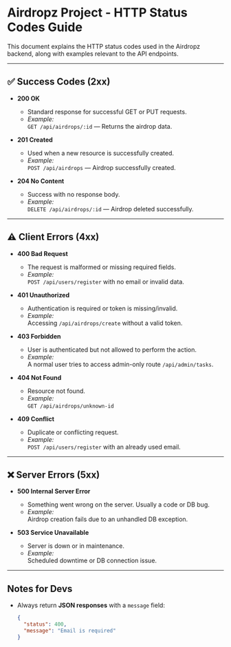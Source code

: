 # Airdropz Project - HTTP Status Codes Guide

This document explains the HTTP status codes used in the Airdropz backend, along with examples relevant to the API endpoints.

---

## ✅ Success Codes (2xx)

- **200 OK**  
  - Standard response for successful GET or PUT requests.  
  - _Example:_  
    `GET /api/airdrops/:id` — Returns the airdrop data.

- **201 Created**  
  - Used when a new resource is successfully created.  
  - _Example:_  
    `POST /api/airdrops` — Airdrop successfully created.

- **204 No Content**  
  - Success with no response body.  
  - _Example:_  
    `DELETE /api/airdrops/:id` — Airdrop deleted successfully.

---

## ⚠️ Client Errors (4xx)

- **400 Bad Request**  
  - The request is malformed or missing required fields.  
  - _Example:_  
    `POST /api/users/register` with no email or invalid data.

- **401 Unauthorized**  
  - Authentication is required or token is missing/invalid.  
  - _Example:_  
    Accessing `/api/airdrops/create` without a valid token.

- **403 Forbidden**  
  - User is authenticated but not allowed to perform the action.  
  - _Example:_  
    A normal user tries to access admin-only route `/api/admin/tasks`.

- **404 Not Found**  
  - Resource not found.  
  - _Example:_  
    `GET /api/airdrops/unknown-id`

- **409 Conflict**  
  - Duplicate or conflicting request.  
  - _Example:_  
    `POST /api/users/register` with an already used email.

---

## ❌ Server Errors (5xx)

- **500 Internal Server Error**  
  - Something went wrong on the server. Usually a code or DB bug.  
  - _Example:_  
    Airdrop creation fails due to an unhandled DB exception.

- **503 Service Unavailable**  
  - Server is down or in maintenance.  
  - _Example:_  
    Scheduled downtime or DB connection issue.

---

## Notes for Devs

- Always return **JSON responses** with a `message` field:
  
  ```json
  {
    "status": 400,
    "message": "Email is required"
  }
